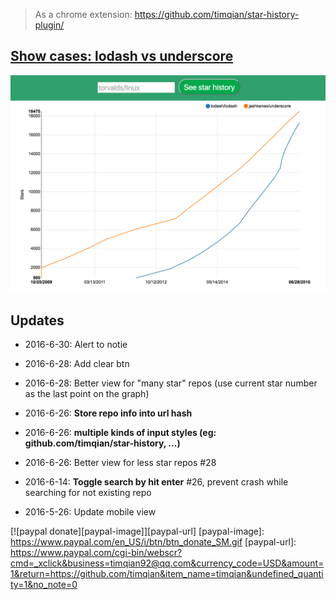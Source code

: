 > As a chrome extension: https://github.com/timqian/star-history-plugin/ 


## [Show cases: lodash vs underscore](http://www.timqian.com/star-history/#lodash/lodash&jashkenas/underscore)


![](./assets/lodashUnderscore.png)


## Updates

- 2016-6-30: Alert to notie

- 2016-6-28: Add clear btn

- 2016-6-28: Better view for "many star" repos (use current star number as the last point on the graph)

- 2016-6-26: **Store repo info into url hash**

- 2016-6-26: **multiple kinds of input styles (eg: github.com/timqian/star-history, ...)**

- 2016-6-26: Better view for less star repos #28

- 2016-6-14: **Toggle search by hit enter** #26, prevent crash while searching for not existing repo

- 2016-5-26: Update mobile view


[![paypal donate][paypal-image]][paypal-url]
[paypal-image]: https://www.paypal.com/en_US/i/btn/btn_donate_SM.gif
[paypal-url]: https://www.paypal.com/cgi-bin/webscr?cmd=_xclick&business=timqian92@qq.com&currency_code=USD&amount=1&return=https://github.com/timqian&item_name=timqian&undefined_quantity=1&no_note=0
